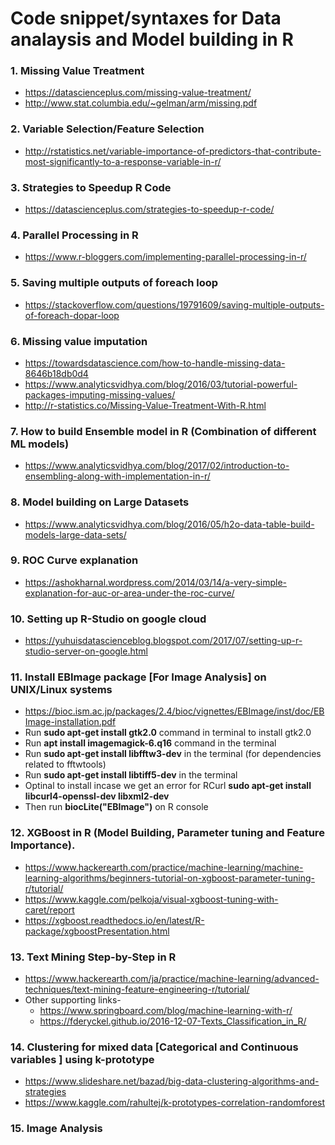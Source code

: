 # Code snippet/syntaxes for Data analaysis and Model building in R

### 1. Missing Value Treatment
  - https://datascienceplus.com/missing-value-treatment/
  - http://www.stat.columbia.edu/~gelman/arm/missing.pdf

### 2. Variable Selection/Feature Selection
  - http://rstatistics.net/variable-importance-of-predictors-that-contribute-most-significantly-to-a-response-variable-in-r/

### 3. Strategies to Speedup R Code
  - https://datascienceplus.com/strategies-to-speedup-r-code/

### 4. Parallel Processing in R
  - https://www.r-bloggers.com/implementing-parallel-processing-in-r/

### 5. Saving multiple outputs of foreach loop
  - https://stackoverflow.com/questions/19791609/saving-multiple-outputs-of-foreach-dopar-loop

### 6. Missing value imputation
  - https://towardsdatascience.com/how-to-handle-missing-data-8646b18db0d4
  - https://www.analyticsvidhya.com/blog/2016/03/tutorial-powerful-packages-imputing-missing-values/
  - http://r-statistics.co/Missing-Value-Treatment-With-R.html

### 7. How to build Ensemble model in R (Combination of different ML models)
  - https://www.analyticsvidhya.com/blog/2017/02/introduction-to-ensembling-along-with-implementation-in-r/

### 8. Model building on Large Datasets
  - https://www.analyticsvidhya.com/blog/2016/05/h2o-data-table-build-models-large-data-sets/

### 9. ROC Curve explanation
  - https://ashokharnal.wordpress.com/2014/03/14/a-very-simple-explanation-for-auc-or-area-under-the-roc-curve/

### 10. Setting up R-Studio on google cloud
  - https://yuhuisdatascienceblog.blogspot.com/2017/07/setting-up-r-studio-server-on-google.html

### 11. Install EBImage package [For Image Analysis] on UNIX/Linux systems
  - https://bioc.ism.ac.jp/packages/2.4/bioc/vignettes/EBImage/inst/doc/EBImage-installation.pdf
  - Run **sudo apt-get install gtk2.0** command in terminal to install gtk2.0
  - Run **apt install imagemagick-6.q16** command in the terminal
  - Run **sudo apt-get install libfftw3-dev** in the terminal (for dependencies related to fftwtools)
  - Run **sudo apt-get install libtiff5-dev** in the terminal
  - Optinal to install incase we get an error for RCurl **sudo apt-get install libcurl4-openssl-dev libxml2-dev**
  - Then run **biocLite("EBImage")** on R console

### 12. XGBoost in R (Model Building, Parameter tuning and Feature Importance).
  - https://www.hackerearth.com/practice/machine-learning/machine-learning-algorithms/beginners-tutorial-on-xgboost-parameter-tuning-r/tutorial/
  - https://www.kaggle.com/pelkoja/visual-xgboost-tuning-with-caret/report
  - https://xgboost.readthedocs.io/en/latest/R-package/xgboostPresentation.html

### 13. Text Mining Step-by-Step in R
  - https://www.hackerearth.com/ja/practice/machine-learning/advanced-techniques/text-mining-feature-engineering-r/tutorial/
  - Other supporting links-
    - https://www.springboard.com/blog/machine-learning-with-r/
    - https://fderyckel.github.io/2016-12-07-Texts_Classification_in_R/
    
### 14. Clustering for mixed data [Categorical and Continuous variables ] using k-prototype
  - https://www.slideshare.net/bazad/big-data-clustering-algorithms-and-strategies
  - https://www.kaggle.com/rahultej/k-prototypes-correlation-randomforest

### 15. Image Analysis
